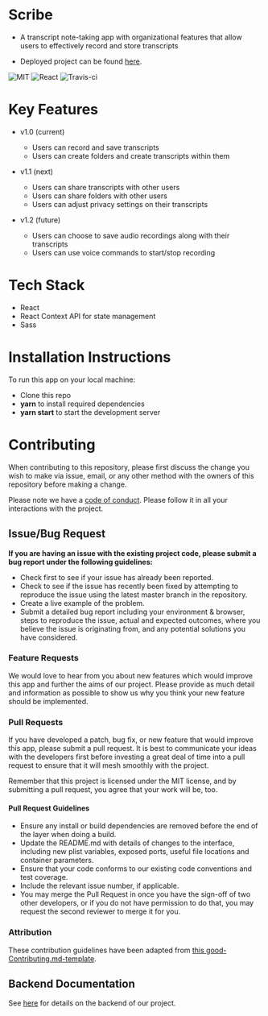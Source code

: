 # Scribe

- A transcript note-taking app with organizational features that allow users to effectively record and store transcripts

- Deployed project can be found [here](https://notaking-with-scribe.netlify.com/).

![MIT](https://img.shields.io/packagist/l/doctrine/orm.svg)
![React](https://img.shields.io/badge/react-v16.12.0-blue)
![Travis-ci](https://travis-ci.com/scribe-notes/scribe-fe.svg?branch=master)

# Key Features

- v1.0 (current)
	- Users can record and save transcripts
	- Users can create folders and create transcripts within them
      
- v1.1 (next)
	- Users can share transcripts with other users
	- Users can share folders with other users
	- Users can adjust privacy settings on their transcripts
	
- v1.2 (future)
	- Users can choose to save audio recordings along with their transcripts
	- Users can use voice commands to start/stop recording

# Tech Stack

* React
* React Context API for state management
* Sass

# Installation Instructions

To run this app on your local machine:

* Clone this repo
* **yarn** to install required dependencies
* **yarn start** to start the development server

# Contributing

When contributing to this repository, please first discuss the change you wish to make via issue, email, or any other method with the owners of this repository before making a change.

Please note we have a [code of conduct](./CODE_OF_CONDUCT.md). Please follow it in all your interactions with the project.

## Issue/Bug Request
   
 **If you are having an issue with the existing project code, please submit a bug report under the following guidelines:**
 - Check first to see if your issue has already been reported.
 - Check to see if the issue has recently been fixed by attempting to reproduce the issue using the latest master branch in the repository.
 - Create a live example of the problem.
 - Submit a detailed bug report including your environment & browser, steps to reproduce the issue, actual and expected outcomes,  where you believe the issue is originating from, and any potential solutions you have considered.

### Feature Requests

We would love to hear from you about new features which would improve this app and further the aims of our project. Please provide as much detail and information as possible to show us why you think your new feature should be implemented.

### Pull Requests

If you have developed a patch, bug fix, or new feature that would improve this app, please submit a pull request. It is best to communicate your ideas with the developers first before investing a great deal of time into a pull request to ensure that it will mesh smoothly with the project.

Remember that this project is licensed under the MIT license, and by submitting a pull request, you agree that your work will be, too.

#### Pull Request Guidelines

- Ensure any install or build dependencies are removed before the end of the layer when doing a build.
- Update the README.md with details of changes to the interface, including new plist variables, exposed ports, useful file locations and container parameters.
- Ensure that your code conforms to our existing code conventions and test coverage.
- Include the relevant issue number, if applicable.
- You may merge the Pull Request in once you have the sign-off of two other developers, or if you do not have permission to do that, you may request the second reviewer to merge it for you.

### Attribution

These contribution guidelines have been adapted from [this good-Contributing.md-template](https://gist.github.com/PurpleBooth/b24679402957c63ec426).

## Backend Documentation

See [here](https://github.com/Breath-Taken/Breath-Taken-BE) for details on the backend of our project.
